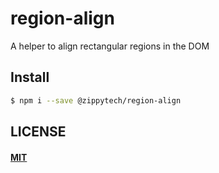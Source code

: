 region-align
============

A helper to align rectangular regions in the DOM

## Install

```sh
$ npm i --save @zippytech/region-align
```

## LICENSE

#### [MIT](./LICENSE)
